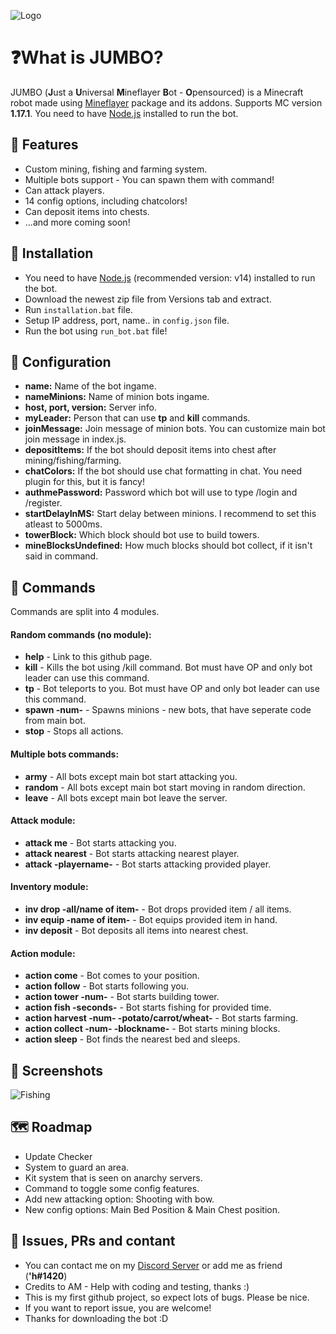 

![Logo](https://i.ibb.co/hmLHrzV/2022-01-07-0mc-Kleki.png)

# ❓What is JUMBO?

JUMBO (**J**ust a **U**niversal **M**ineflayer **B**ot - **O**pensourced) is a Minecraft robot made using [Mineflayer](https://github.com/PrismarineJS/Mineflayer) package and its addons. Supports MC version **1.17.1**. You need to have [Node.js](https://nodejs.org) installed to run the bot.


## 🎈 Features

- Custom mining, fishing and farming system.
- Multiple bots support - You can spawn them with command!
- Can attack players.
- 14 config options, including chatcolors!
- Can deposit items into chests.
- ...and more coming soon!


## 🧰 Installation

- You need to have [Node.js](https://nodejs.org) (recommended version: v14) installed to run the bot.
- Download the newest zip file from Versions tab and extract.
- Run `installation.bat` file.
- Setup IP address, port, name.. in `config.json` file.
- Run the bot using `run_bot.bat` file!

## 🎈 Configuration

- **name:** Name of the bot ingame.
- **nameMinions:** Name of minion bots ingame.
- **host, port, version:** Server info.
- **myLeader:** Person that can use **tp** and **kill** commands.
- **joinMessage:** Join message of minion bots. You can customize main bot join message in index.js.
- **depositItems:** If the bot should deposit items into chest after mining/fishing/farming.
- **chatColors:** If the bot should use chat formatting in chat. You need plugin for this, but it is fancy!
- **authmePassword:** Password which bot will use to type /login and /register.
- **startDelayInMS:** Start delay between minions. I recommend to set this atleast to 5000ms.
- **towerBlock:** Which block should bot use to build towers.
- **mineBlocksUndefined:** How much blocks should bot collect, if it isn't said in command.
    
## 🤖 Commands

Commands are split into 4 modules.

#### Random commands (no module):

- **help** - Link to this github page.
- **kill** - Kills the bot using /kill command. Bot must have OP and only bot leader can use this command.
- **tp** - Bot teleports to you. Bot must have OP and only bot leader can use this command.
- **spawn -num-** - Spawns minions - new bots, that have seperate code from main bot.
- **stop** - Stops all actions.

#### Multiple bots commands:

- **army** - All bots except main bot start attacking you.
- **random** - All bots except main bot start moving in random direction.
- **leave** - All bots except main bot leave the server.

#### Attack module:

- **attack me** - Bot starts attacking you.
- **attack nearest** - Bot starts attacking nearest player.
- **attack -playername-** - Bot starts attacking provided player.

#### Inventory module:

- **inv drop -all/name of item-** - Bot drops provided item / all items.
- **inv equip -name of item-** - Bot equips provided item in hand.
- **inv deposit** - Bot deposits all items into nearest chest.   

#### Action module:

- **action come** - Bot comes to your position. 
- **action follow** - Bot starts following you.    
- **action tower -num-** - Bot starts building tower.    
- **action fish -seconds-** - Bot starts fishing for provided time.    
- **action harvest -num- -potato/carrot/wheat-** - Bot starts farming.    
- **action collect -num- -blockname-** - Bot starts mining blocks.    
- **action sleep** - Bot finds the nearest bed and sleeps.
    


## 🎦 Screenshots
![Fishing](https://s10.gifyu.com/images/ezgif-7-a1ba4e9635.gif)


## 🗺️ Roadmap

- Update Checker
- System to guard an area.
- Kit system that is seen on anarchy servers.
- Command to toggle some config features.
- Add new attacking option: Shooting with bow.
- New config options: Main Bed Position & Main Chest position.


## 📍 Issues, PRs and contant

- You can contact me on my [Discord Server](https://dsc.gg/hedgieserver) or add me as friend (**'h#1420**)
- Credits to AM - Help with coding and testing, thanks :)
- This is my first github project, so expect lots of bugs. Please be nice.
- If you want to report issue, you are welcome!
- Thanks for downloading the bot :D


